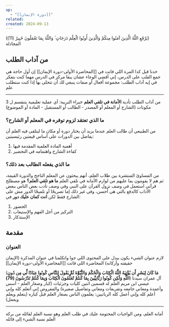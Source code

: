 ```yaml
---
up:
  - "[[دورة الإيمان]]"
related: 
created: 2024-09-13
---
```

(يَرْفَعِ اللَّهُ الَّذِينَ آمَنُوا مِنكُمْ وَالَّذِينَ أُوتُوا الْعِلْمَ دَرَجَاتٍ ۚ وَاللَّهُ بِمَا تَعْمَلُونَ خَبِيرٌ (11)) المجادلة
## من آداب الطلب
خدنا قبل كدا المرة اللي فاتت في [[المحاضرة الأولى-دورة الإيمان]] إن أول حاجة هي جمع القلب على الدرس، إني أفضي الوعاء عشان يبقا مركز في الدرس مهما كنت بتفكر في إيه
آداب الطلب: مجموعة أفعال أو صفات ينبغي لك أن تتحلى بها إذا كنت ستطلب علم

---
من آداب الطلب تأدية **الأمانة في تلقي العلم**
خبراء التربية: أي عملية تعليمية بتنقسم ل 3 مكونات (الشارح أو المعلم أو المصدر - الطالب أو المستقبل - المادة أو الموضوع)
### ما الذي تعتقد لزوم توفره في المعلم أو الشارح؟
من الطبيعي أن طالب العلم عندما يريد أن يختار دورة أو مكان ما ليتلقى فيه العلم أن يفاضل بين الدورات على أساس قيمتين رئيسيتين:
1. أهمية المادة العلمية المقدمة فيها
2. كفاءة الشارح واهتمامه في التحضير
### ما الذي يفعله الطالب بعد ذلك؟
من المساوئ المنتشرة بين طلاب العلم، أنهم يبحثون عن المعلم الناجح والدورة القيمة، ثم هم لا يقومون بما عليهم من لوازم الأمانة في تلقي العلم
**ما هو تلقي العلم؟** هو مصطلح قرآني استعمل في وصف نزول القرآن على النبي وفي وصف تأدب بعض الناس ببعض الآداب كالدفع بالتي هي أحسن، وفي غير ذلك إما تصريحًا أو تلميحًا
الدور مش على الشارح فقط لكن **انت كمان عليك دور** في:
1. الحضور
2. التركيز من أجل الفهم والإستيعاب
3. الإستذكار
## مقدمة
### العنوان
لازم عنوان الشيء يكون بيدل على المحتوى اللي جوا
واتكلمنا في عنوان المذكرة (الإيمان حقيقته وأركانه) المحاضرة اللي فاتت [[المحاضرة الأولى-دورة الإيمان]]

(**مَا كَانَ لِبَشَرٍ أَن يُؤْتِيَهُ اللَّهُ الْكِتَابَ وَالْحُكْمَ وَالنُّبُوَّةَ ثُمَّ يَقُولَ لِلنَّاسِ كُونُوا عِبَادًا لِّي مِن دُونِ اللَّهِ وَلَٰكِن كُونُوا رَبَّانِيِّينَ بِمَا كُنتُمْ تُعَلِّمُونَ الْكِتَابَ وَبِمَا كُنتُمْ تَدْرُسُونَ (79)**) آل عمران
سيدنا عيسى ابن مريم
العلم له قسمين اتنين كليات وجزئيات (كبار وصغار العلم - أسس وأعمدة ومعاني جامعه وتفريعات ومعاني وتفاصيل صغيرة) والمفروض إني أتعلم كله وإني أعلم كله وإني أعمل كله
الربانيين: يعلمون الناس بصغار العلم قبل كباره (يتعلم ويعلم ويعمل)

---
أمانة العلم، ومن الواجبات المحتومة عليك في طلب العلم وهو نسبة العلم لقائله
من بركة العلم نسبة الشيء إلى قائله

